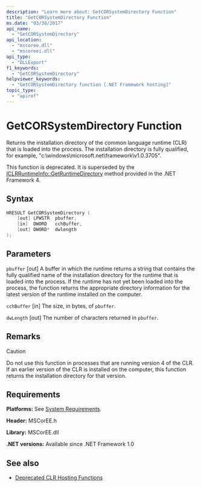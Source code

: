 ```yaml
---
description: "Learn more about: GetCORSystemDirectory Function"
title: "GetCORSystemDirectory Function"
ms.date: "03/30/2017"
api_name:
  - "GetCORSystemDirectory"
api_location:
  - "mscoree.dll"
  - "mscoreei.dll"
api_type:
  - "DLLExport"
f1_keywords:
  - "GetCORSystemDirectory"
helpviewer_keywords:
  - "GetCORSystemDirectory function [.NET Framework hosting]"
topic_type:
  - "apiref"
---
```

# GetCORSystemDirectory Function

Returns the installation directory of the common language runtime (CLR) that is loaded into the process. The installation directory is fully qualified, for example, "c:\windows\microsoft.net\framework\v1.0.3705".

 This function is deprecated. It is superseded by the [ICLRRuntimeInfo::GetRuntimeDirectory](iclrruntimeinfo-getruntimedirectory-method.md) method provided in the .NET Framework 4.

## Syntax

```cpp
HRESULT GetCORSystemDirectory (
    [out] LPWSTR  pbuffer,
    [in]  DWORD   cchBuffer,
    [out] DWORD*  dwlength
);
```

## Parameters

 `pbuffer`
 [out] A buffer in which the runtime returns a string that contains the fully qualified name of the installation directory for the runtime that is loaded into the process. If the runtime has not yet been loaded into the process, the function returns the appropriate directory information for the latest version of the runtime installed on the computer.

 `cchBuffer`
 [in] The size, in bytes, of `pbuffer`.

 `dwLength`
 [out] The number of characters returned in `pbuffer`.

## Remarks

> [!CAUTION]
> Do not use this function in processes that are running version 4 of the CLR. If an earlier version of the CLR is installed on the computer, this function returns the installation directory for that version.

## Requirements

 **Platforms:** See [System Requirements](../../../framework/get-started/system-requirements.md).

 **Header:** MSCorEE.h

 **Library:** MSCorEE.dll

 **.NET versions:** Available since .NET Framework 1.0

## See also

- [Deprecated CLR Hosting Functions](deprecated-clr-hosting-functions.md)
